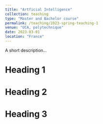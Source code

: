 ```yaml
---
title: "Artficial Intelligence"
collection: teaching
type: "Master and Bachelor course"
permalink: /teaching/2023-spring-teaching-1
venue: "UCA, polytechnique"
date: 2023-03-01 
location: "France"
---
```


A short description...

Heading 1
======

Heading 2
======

Heading 3
======
